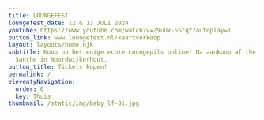 ```yaml
---
title: LOUNGEFEST
loungefest_date: 12 & 13 JULI 2024
youtube: https://www.youtube.com/watch?v=Z9uUx-SStqY?autoplay=1
button_link: www.loungefest.nl/kaartverkoop
layout: layouts/home.njk
subtitle: Koop nu het enige echte Loungepils online! Na aankoop af the halen bij
  Santhe in Noordwijkerhout.
button_title: Tickets kopen!
permalink: /
eleventyNavigation:
  order: 0
  key: Thuis
thumbnail: /static/img/baby_lf-01.jpg
---
```

